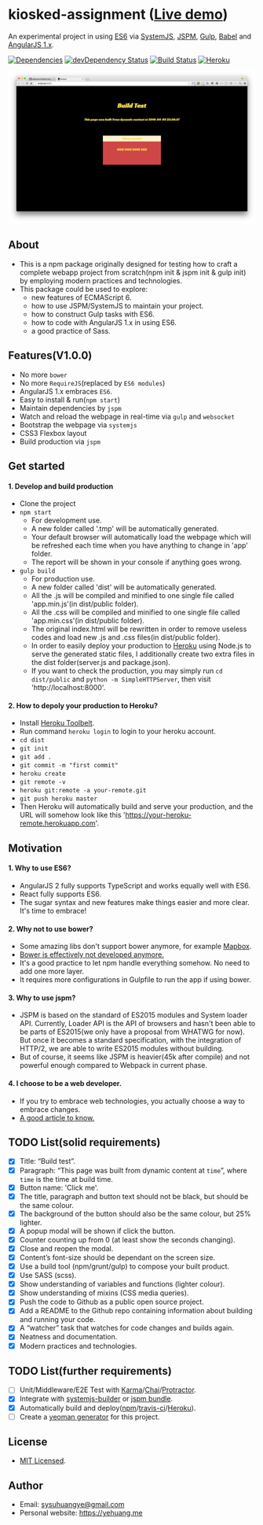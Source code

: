 # kiosked-assignment ([Live demo](https://fathomless-meadow-59040.herokuapp.com/))
An experimental project in using [ES6](https://developer.mozilla.org/en-US/docs/Web/JavaScript/New_in_JavaScript/ECMAScript_6_support_in_Mozilla) via [SystemJS](https://github.com/systemjs/systemjs), [JSPM](http://jspm.io/), [Gulp](http://gulpjs.com/), [Babel](https://babeljs.io/) and [AngularJS 1.x](https://angularjs.org/).

[![Dependencies](https://david-dm.org/crabcanon/kiosked-assignment.svg)](https://david-dm.org/crabcanon/kiosked-assignment)
[![devDependency Status](https://david-dm.org/crabcanon/kiosked-assignment/dev-status.svg)](https://david-dm.org/crabcanon/kiosked-assignment#info=devDependencies)
[![Build Status](https://travis-ci.org/crabcanon/kiosked-assignment.svg?branch=master)](https://travis-ci.org/crabcanon/kiosked-assignment)
[![Heroku](https://heroku-badge.herokuapp.com/?app=fathomless-meadow-59040&style=flat)](https://fathomless-meadow-59040.herokuapp.com/)

 
![Screenshot Two](/screenshots/two.png) 
 
## About

* This is a npm package originally designed for testing how to craft a complete webapp project from scratch(npm init & jspm init & gulp init) by employing modern practices and technologies.
* This package could be used to explore:
  * new features of ECMAScript 6.
  * how to use JSPM/SystemJS to maintain your project. 
  * how to construct Gulp tasks with ES6.
  * how to code with AngularJS 1.x in using ES6.
  * a good practice of Sass.
  
## Features(V1.0.0)

* No more `bower`
* No more `RequireJS`(replaced by `ES6 modules`)
* AngularJS 1.x embraces `ES6`.
* Easy to install & run(`npm start`)
* Maintain dependencies by `jspm`
* Watch and reload the webpage in real-time via `gulp` and `websocket`
* Bootstrap the webpage via `systemjs`
* CSS3 Flexbox layout
* Build production via `jspm`

## Get started

#### 1. Develop and build production

* Clone the project
* `npm start`
  * For development use.
  * A new folder called '.tmp' will be automatically generated.
  * Your default browser will automatically load the webpage which will be refreshed each time when you have anything to change in 'app' folder.
  * The report will be shown in your console if anything goes wrong.
* `gulp build` 
  * For production use.
  * A new folder called 'dist' will be automatically generated.
  * All the .js will be compiled and minified to one single file called 'app.min.js'(in dist/public folder).
  * All the .css will be compiled and minified to one single file called 'app.min.css'(in dist/public folder).
  * The original index.html will be rewritten in order to remove useless codes and load new .js and .css files(in dist/public folder).
  * In order to easily deploy your production to [Heroku](https://www.heroku.com/home) using Node.js to serve the generated static files, I additionally create two extra files in the dist folder(server.js and package.json). 
  * If you want to check the production, you may simply run `cd dist/public` and `python -m SimpleHTTPServer`, then visit 'http://localhost:8000'.


#### 2. How to depoly your production to Heroku?

* Install [Heroku Toolbelt](https://toolbelt.heroku.com/).
* Run command `heroku login` to login to your heroku account.
* `cd dist`
* `git init`
* `git add .`
* `git commit -m "first commit"`
* `heroku create`
* `git remote -v`
* `heroku git:remote -a your-remote.git`
* `git push heroku master`
* Then Heroku will automatically build and serve your production, and the URL will somehow look like this 'https://your-heroku-remote.herokuapp.com'.


## Motivation

#### 1. Why to use ES6?

* AngularJS 2 fully supports TypeScript and works equally well with ES6.
* React fully supports ES6.
* The sugar syntax and new features make things easier and more clear. It's time to embrace!

#### 2. Why not to use bower?

* Some amazing libs don't support bower anymore, for example [Mapbox](https://github.com/mapbox).
* [Bower is effectively not developed anymore.](https://github.com/mapbox/mapbox-gl-js/issues/1342)
* It's a good practice to let npm handle everything somehow. No need to add one more layer.
* It requires more configurations in Gulpfile to run the app if using bower.

#### 3. Why to use jspm?

* JSPM is based on the standard of ES2015 modules and System loader API. Currently, Loader API is the API of browsers and hasn't been able to be parts of ES2015(we only have a proposal from WHATWG for now). But once it becomes a standard specification, with the integration of HTTP/2, we are able to write ES2015 modules without building. 
* But of course, it seems like JSPM is heavier(45k after compile) and not powerful enough compared to Webpack in current phase.  

#### 4. I choose to be a web developer.

* If you try to embrace web technologies, you actually choose a way to embrace changes.
* [A good article to know.](https://jjperezaguinaga.com/2014/03/19/why-cant-we-find-front-end-developers/)

## TODO List(solid requirements)

- [x] Title: “Build test”.
- [x] Paragraph: “This page was built from dynamic content at `time`”, where `time` is the time at build time.
- [x] Button name: 'Click me'.
- [x] The title, paragraph and button text should not be black, but should be the same colour.
- [x] The background of the button should also be the same colour, but 25% lighter.
- [x] A popup modal will be shown if click the button.
- [x] Counter counting up from 0 (at least show the seconds changing).
- [x] Close and reopen the modal.
- [x] Content’s font-size should be dependant on the screen size.
- [x] Use a build tool (npm/grunt/gulp) to compose your built product.
- [x] Use SASS (scss).
- [x] Show understanding of variables and functions (lighter colour).
- [x] Show understanding of mixins (CSS media queries).
- [x] Push the code to Github as a public open source project.
- [x] Add a README to the Github repo containing information about building and running your code.
- [x] A “watcher” task that watches for code changes and builds again.
- [x] Neatness and documentation.
- [x] Modern practices and technologies. 

## TODO List(further requirements)

- [ ] Unit/Middleware/E2E Test with [Karma](https://karma-runner.github.io/0.13/index.html)/[Chai](http://chaijs.com/)/[Protractor](https://angular.github.io/protractor/#/).
- [x] Integrate with [systemjs-builder](https://github.com/systemjs/builder) or [jspm bundle](http://jspm.io/docs/production-workflows.html).
- [x] Automatically build and deploy([npm](https://www.npmjs.com/)/[travis-ci](https://travis-ci.org/)/[Heroku](https://www.heroku.com/home)).
- [ ] Create a [yeoman generator](http://yeoman.io/authoring/) for this project.

## License

* [MIT Licensed](http://choosealicense.com/licenses/mit/).

## Author

* Email: sysuhuangye@gmail.com
* Personal website: https://yehuang.me
   
